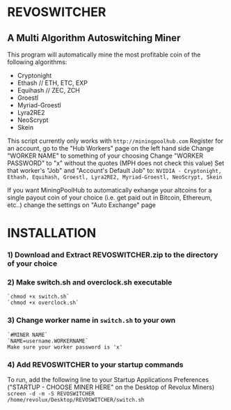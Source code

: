 # REVOSWITCHER
## A Multi Algorithm Autoswitching Miner

This program will automatically mine the most profitable coin of the following algorithms:
* Cryptonight
* Ethash // ETH, ETC, EXP
* Equihash // ZEC, ZCH
* Groestl
* Myriad-Groestl
* Lyra2RE2
* NeoScrypt
* Skein

This script currently only works with `http://miningpoolhub.com`
Register for an account, go to the "Hub Workers" page on the left hand side
Change "WORKER NAME" to something of your choosing
Change "WORKER PASSWORD" to "x" without the quotes (MPH does not check this value)
Set that worker's "Job" and "Account's Default Job" to:
`NVIDIA - Cryptonight, Ethash, Equihash, Groestl, Lyra2RE2, Myriad-Groestl, NeoScrypt, Skein`

If you want MiningPoolHub to automatically exhange your altcoins for a single payout coin of your choice (i.e. get paid out in Bitcoin, Ethereum, etc..) change the settings on "Auto Exchange" page

# INSTALLATION
### 1) Download and Extract REVOSWITCHER.zip to the directory of your choice
### 2) Make switch.sh and overclock.sh executable
	`chmod +x switch.sh`
	`chmod +x overclock.sh`
### 3) Change worker name in `switch.sh` to your own
	`#MINER NAME`
	`NAME=username.WORKERNAME`
	Make sure your worker password is 'x'
### 4) Add REVOSWITCHER to your startup commands 
To run, add the following line to your Startup Applications Preferences ("STARTUP - CHOOSE MINER HERE" on the Desktop of Revolux Miners)
`screen -d -m -S REVOSWITCHER /home/revolux/Desktop/REVOSWITCHER/switch.sh`
